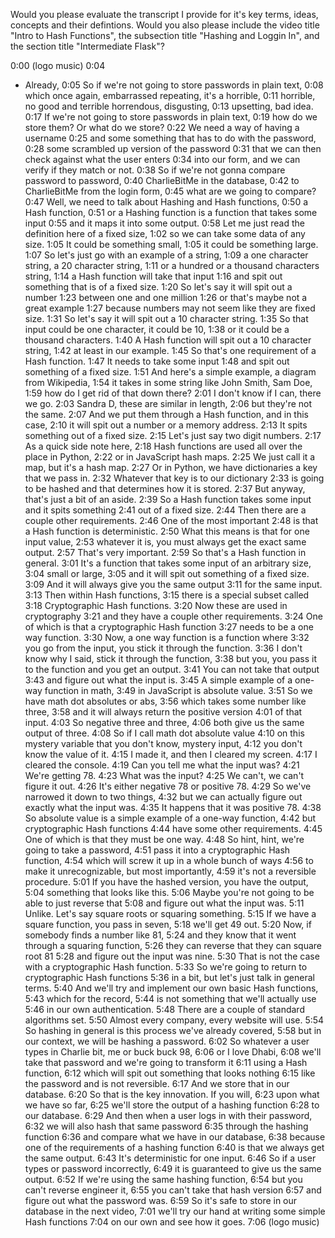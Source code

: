 Would you please evaluate the transcript I provide for it's key terms, ideas, concepts and their defintions. Would you also please include the video title "Intro to Hash Functions", the subsection title "Hashing and Loggin In", and the section title "Intermediate Flask"?



0:00
(logo music)
0:04
- Already,
0:05
So if we're not going to store passwords in plain text,
0:08
which once again, embarrassed repeating, it's a horrible,
0:11
horrible, no good and terrible horrendous, disgusting,
0:13
upsetting, bad idea.
0:17
If we're not going to store passwords in plain text,
0:19
how do we store them? Or what do we store?
0:22
We need a way of having a username
0:25
and some something that has to do with the password,
0:28
some scrambled up version of the password
0:31
that we can then check against what the user enters
0:34
into our form, and we can verify if they match or not.
0:38
So if we're not gonna compare password to password,
0:40
CharlieBitMe in the database,
0:42
to CharlieBitMe from the login form,
0:45
what are we going to compare?
0:47
Well, we need to talk about Hashing and Hash functions,
0:50
a Hash function,
0:51
or a Hashing function is a function that takes some input
0:55
and it maps it into some output.
0:58
Let me just read the definition here of a fixed size,
1:02
so we can take some data of any size.
1:05
It could be something small,
1:05
it could be something large.
1:07
So let's just go with an example of a string,
1:09
a one character string, a 20 character string,
1:11
or a hundred or a thousand characters string,
1:14
a Hash function will take that input
1:16
and spit out something that is of a fixed size.
1:20
So let's say it will spit out a number
1:23
between one and one million
1:26
or that's maybe not a great example
1:27
because numbers may not seem like they are fixed size.
1:31
So let's say it will spit out a 10 character string.
1:35
So that input could be one character, it could be 10,
1:38
or it could be a thousand characters.
1:40
A Hash function will spit out a 10 character string,
1:42
at least in our example.
1:45
So that's one requirement of a Hash function.
1:47
It needs to take some input
1:48
and spit out something of a fixed size.
1:51
And here's a simple example, a diagram from Wikipedia,
1:54
it takes in some string like John Smith, Sam Doe,
1:59
how do I get rid of that down there?
2:01
I don't know if I can, there we go.
2:03
Sandra D, these are similar in length,
2:06
but they're not the same.
2:07
And we put them through a Hash function, and in this case,
2:10
it will spit out a number or a memory address.
2:13
It spits something out of a fixed size.
2:15
Let's just say two digit numbers.
2:17
As a quick side note here,
2:18
Hash functions are used all over the place in Python,
2:22
or in JavaScript hash maps.
2:25
We just call it a map, but it's a hash map.
2:27
Or in Python, we have dictionaries a key that we pass in.
2:32
Whatever that key is to our dictionary
2:33
is going to be hashed and that determines how it is stored.
2:37
But anyway, that's just a bit of an aside.
2:39
So a Hash function takes some input and it spits something
2:41
out of a fixed size.
2:44
Then there are a couple other requirements.
2:46
One of the most important
2:48
is that a Hash function is deterministic.
2:50
What this means is that for one input value,
2:53
whatever it is, you must always get the exact same output.
2:57
That's very important.
2:59
So that's a Hash function in general.
3:01
It's a function that takes some input of an arbitrary size,
3:04
small or large,
3:05
and it will spit out something of a fixed size.
3:09
And it will always give you the same output
3:11
for the same input.
3:13
Then within Hash functions,
3:15
there is a special subset called
3:18
Cryptographic Hash functions.
3:20
Now these are used in cryptography
3:21
and they have a couple other requirements.
3:24
One of which is that a cryptographic Hash function
3:27
needs to be a one way function.
3:30
Now, a one way function is a function where
3:32
you go from the input, you stick it through the function.
3:36
I don't know why I said, stick it through the function,
3:38
but you, you pass it to the function and you get an output.
3:41
You can not take that output
3:43
and figure out what the input is.
3:45
A simple example of a one-way function in math,
3:49
in JavaScript is absolute value.
3:51
So we have math dot absolutes or abs,
3:56
which takes some number like three,
3:58
and it will always return the positive version
4:01
of that input.
4:03
So negative three and three,
4:06
both give us the same output of three.
4:08
So if I call math dot absolute value
4:10
on this mystery variable that you don't know, mystery input,
4:12
you don't know the value of it.
4:15
I made it, and then I cleared my screen.
4:17
I cleared the console.
4:19
Can you tell me what the input was?
4:21
We're getting 78.
4:23
What was the input?
4:25
We can't, we can't figure it out.
4:26
It's either negative 78 or positive 78.
4:29
So we've narrowed it down to two things,
4:32
but we can actually figure out exactly what the input was.
4:35
It happens that it was positive 78.
4:38
So absolute value is a simple example of a one-way function,
4:42
but cryptographic Hash functions
4:44
have some other requirements.
4:45
One of which is that they must be one way.
4:48
So hint, hint, we're going to take a password,
4:51
pass it into a cryptographic Hash function,
4:54
which will screw it up in a whole bunch of ways
4:56
to make it unrecognizable, but most importantly,
4:59
it's not a reversible procedure.
5:01
If you have the hashed version, you have the output,
5:04
something that looks like this.
5:06
Maybe you're not going to be able to just reverse that
5:08
and figure out what the input was.
5:11
Unlike. Let's say square roots or squaring something.
5:15
If we have a square function, you pass in seven,
5:18
we'll get 49 out.
5:20
Now, if somebody finds a number like 81,
5:24
and they know that it went through a squaring function,
5:26
they can reverse that they can square root 81
5:28
and figure out the input was nine.
5:30
That is not the case with a cryptographic Hash function.
5:33
So we're going to return to cryptographic Hash functions
5:36
in a bit, but let's just talk in general terms.
5:40
And we'll try and implement our own basic Hash functions,
5:43
which for the record,
5:44
is not something that we'll actually use
5:46
in our own authentication.
5:48
There are a couple of standard algorithms set.
5:50
Almost every company, every website will use.
5:54
So hashing in general is this process we've already covered,
5:58
but in our context, we will be hashing a password.
6:02
So whatever a user types in Charlie bit, me or buck buck 98,
6:06
or I love Dhabi,
6:08
we'll take that password and we're going to transform it
6:11
using a Hash function,
6:12
which will spit out something that looks nothing
6:15
like the password and is not reversible.
6:17
And we store that in our database.
6:20
So that is the key innovation. If you will,
6:23
upon what we have so far,
6:25
we'll store the output of a hashing function
6:28
to our database.
6:29
And then when a user logs in with their password,
6:32
we will also hash that same password
6:35
through the hashing function
6:36
and compare what we have in our database,
6:38
because one of the requirements of a hashing function
6:40
is that we always get the same output.
6:43
It's deterministic for one input.
6:46
So if a user types or password incorrectly,
6:49
it is guaranteed to give us the same output.
6:52
If we're using the same hashing function,
6:54
but you can't reverse engineer it,
6:55
you can't take that hash version
6:57
and figure out what the password was.
6:59
So it's safe to store in our database in the next video,
7:01
we'll try our hand at writing some simple Hash functions
7:04
on our own and see how it goes.
7:06
(logo music)
